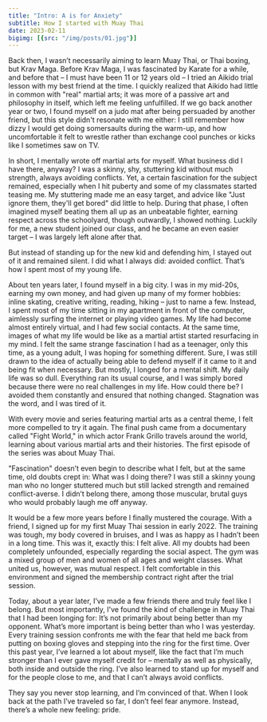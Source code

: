 ```yaml
---
title: "Intro: A is for Anxiety"
subtitle: How I started with Muay Thai
date: 2023-02-11
bigimg: [{src: "/img/posts/01.jpg"}]
---
```


Back then, I wasn’t necessarily aiming to learn Muay Thai, or Thai boxing, but Krav Maga. Before Krav Maga, I was fascinated by Karate for a while, and before that – I must have been 11 or 12 years old – I tried an Aikido trial lesson with my best friend at the time. I quickly realized that Aikido had little in common with "real" martial arts; it was more of a passive art and philosophy in itself, which left me feeling unfulfilled. If we go back another year or two, I found myself on a judo mat after being persuaded by another friend, but this style didn't resonate with me either: I still remember how dizzy I would get doing somersaults during the warm-up, and how uncomfortable it felt to wrestle rather than exchange cool punches or kicks like I sometimes saw on TV.

In short, I mentally wrote off martial arts for myself. What business did I have there, anyway? I was a skinny, shy, stuttering kid without much strength, always avoiding conflicts. Yet, a certain fascination for the subject remained, especially when I hit puberty and some of my classmates started teasing me. My stuttering made me an easy target, and advice like "Just ignore them, they'll get bored" did little to help. During that phase, I often imagined myself beating them all up as an unbeatable fighter, earning respect across the schoolyard, though outwardly, I showed nothing. Luckily for me, a new student joined our class, and he became an even easier target – I was largely left alone after that.

But instead of standing up for the new kid and defending him, I stayed out of it and remained silent. I did what I always did: avoided conflict. That’s how I spent most of my young life.

About ten years later, I found myself in a big city. I was in my mid-20s, earning my own money, and had given up many of my former hobbies: inline skating, creative writing, reading, hiking – just to name a few. Instead, I spent most of my time sitting in my apartment in front of the computer, aimlessly surfing the internet or playing video games. My life had become almost entirely virtual, and I had few social contacts. At the same time, images of what my life would be like as a martial artist started resurfacing in my mind. I felt the same strange fascination I had as a teenager, only this time, as a young adult, I was hoping for something different. Sure, I was still drawn to the idea of actually being able to defend myself if it came to it and being fit when necessary. But mostly, I longed for a mental shift. My daily life was so dull. Everything ran its usual course, and I was simply bored because there were no real challenges in my life. How could there be? I avoided them constantly and ensured that nothing changed. Stagnation was the word, and I was tired of it.

With every movie and series featuring martial arts as a central theme, I felt more compelled to try it again. The final push came from a documentary called "Fight World," in which actor Frank Grillo travels around the world, learning about various martial arts and their histories. The first episode of the series was about Muay Thai.

"Fascination" doesn’t even begin to describe what I felt, but at the same time, old doubts crept in: What was I doing there? I was still a skinny young man who no longer stuttered much but still lacked strength and remained conflict-averse. I didn’t belong there, among those muscular, brutal guys who would probably laugh me off anyway.

It would be a few more years before I finally mustered the courage. With a friend, I signed up for my first Muay Thai session in early 2022. The training was tough, my body covered in bruises, and I was as happy as I hadn’t been in a long time. This was it, exactly this: I felt alive. All my doubts had been completely unfounded, especially regarding the social aspect. The gym was a mixed group of men and women of all ages and weight classes. What united us, however, was mutual respect. I felt comfortable in this environment and signed the membership contract right after the trial session.

Today, about a year later, I’ve made a few friends there and truly feel like I belong. But most importantly, I’ve found the kind of challenge in Muay Thai that I had been longing for: It’s not primarily about being better than my opponent. What’s more important is being better than who I was yesterday. Every training session confronts me with the fear that held me back from putting on boxing gloves and stepping into the ring for the first time. Over this past year, I’ve learned a lot about myself, like the fact that I’m much stronger than I ever gave myself credit for – mentally as well as physically, both inside and outside the ring. I’ve also learned to stand up for myself and for the people close to me, and that I can’t always avoid conflicts.

They say you never stop learning, and I’m convinced of that. When I look back at the path I’ve traveled so far, I don’t feel fear anymore. Instead, there’s a whole new feeling: pride.